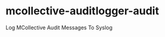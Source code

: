 mcollective-auditlogger-audit
=============================

Log MCollective Audit Messages To Syslog
